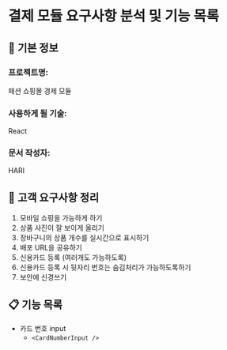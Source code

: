 # 결제 모듈 요구사항 분석 및 기능 목록

## 📌 기본 정보
### 프로젝트명: 
패션 쇼핑몰 경제 모듈

### 사용하게 될 기술: 
React

### 문서 작성자: 
HARI

## 📝 고객 요구사항 정리
1. 모바일 쇼핑을 가능하게 하기
2. 상품 사진이 잘 보이게 올리기
3. 장바구니의 상품 개수를 실시간으로 표시하기
4. 배포 URL을 공유하기
5. 신용카드 등록 (여러개도 가능하도록)
6. 신용카드 등록 시 뒷자리 번호는 숨김처리가 가능하도록하기
7. 보안에 신경쓰기

## 📋 기능 목록
- 카드 번호 input
  - `<CardNumberInput />`
 
 


